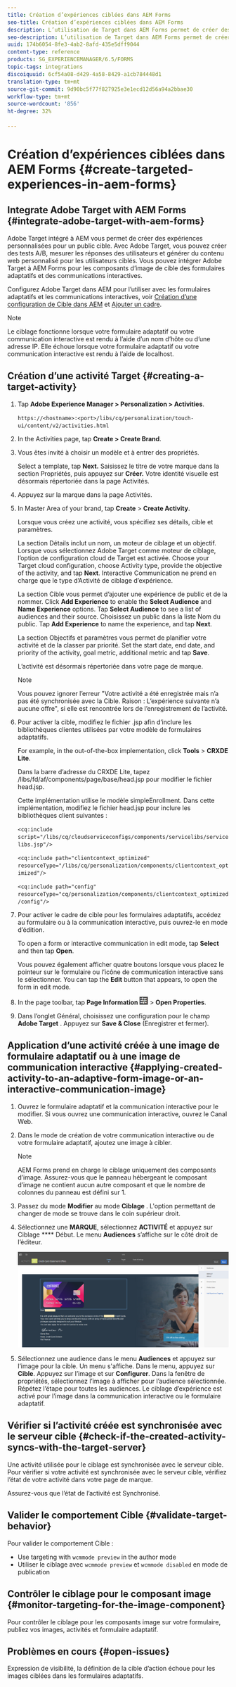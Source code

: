 ```yaml
---
title: Création d’expériences ciblées dans AEM Forms
seo-title: Création d’expériences ciblées dans AEM Forms
description: L’utilisation de Target dans AEM Forms permet de créer des expériences personnalisées pour les clients ciblés.
seo-description: L’utilisation de Target dans AEM Forms permet de créer des expériences personnalisées pour les clients ciblés.
uuid: 174b6054-8fe3-4ab2-8afd-435e5dff9044
content-type: reference
products: SG_EXPERIENCEMANAGER/6.5/FORMS
topic-tags: integrations
discoiquuid: 6cf54a08-d429-4a58-8429-a1cb784448d1
translation-type: tm+mt
source-git-commit: 9d90bc5f77f827925e3e1ecd12d56a94a2bbae30
workflow-type: tm+mt
source-wordcount: '856'
ht-degree: 32%

---
```



# Création d’expériences ciblées dans AEM Forms {#create-targeted-experiences-in-aem-forms}

## Integrate Adobe Target with AEM Forms {#integrate-adobe-target-with-aem-forms}

Adobe Target intégré à AEM vous permet de créer des expériences personnalisées pour un public cible. Avec Adobe Target, vous pouvez créer des tests A/B, mesurer les réponses des utilisateurs et générer du contenu web personnalisé pour les utilisateurs ciblés. Vous pouvez intégrer Adobe Target à AEM Forms pour les composants d’image de cible des formulaires adaptatifs et des communications interactives.

Configurez Adobe Target dans AEM pour l’utiliser avec les formulaires adaptatifs et les communications interactives, voir [Création d’une configuration de Cible dans AEM](/help/sites-administering/target.md) et [Ajouter un cadre](/help/sites-administering/target.md).

>[!NOTE]
>
>Le ciblage fonctionne lorsque votre formulaire adaptatif ou votre communication interactive est rendu à l’aide d’un nom d’hôte ou d’une adresse IP. Elle échoue lorsque votre formulaire adaptatif ou votre communication interactive est rendu à l’aide de localhost.

## Création d’une activité Target {#creating-a-target-activity}

1. Tap **Adobe Experience Manager > Personalization > Activities**.

   `https://<hostname>:<port>/libs/cq/personalization/touch-ui/content/v2/activities.html`

1. In the Activities page, tap **Create > Create Brand**.
1. Vous êtes invité à choisir un modèle et à entrer des propriétés.

   Select a template, tap **Next.** Saisissez le titre de votre marque dans la section Propriétés, puis appuyez sur **Créer.**
Votre identité visuelle est désormais répertoriée dans la page Activités.

1. Appuyez sur la marque dans la page Activités.
1. In Master Area of your brand, tap **Create** > **Create Activity**.

   Lorsque vous créez une activité, vous spécifiez ses détails, cible et paramètres.

   La section Détails inclut un nom, un moteur de ciblage et un objectif. Lorsque vous sélectionnez Adobe Target comme moteur de ciblage, l’option de configuration cloud de Target est activée. Choose your Target cloud configuration, choose Activity type, provide the objective of the activity, and tap **Next**. Interactive Communication ne prend en charge que le type d’Activité de ciblage d’expérience.

   La section Cible vous permet d’ajouter une expérience de public et de la nommer. Click **Add Experience** to enable the **Select Audience** and **Name Experience** options. Tap **Select Audience** to see a list of audiences and their source. Choisissez un public dans la liste Nom du public. Tap **Add Experience** to name the experience, and tap **Next**.

   La section Objectifs et paramètres vous permet de planifier votre activité et de la classer par priorité. Set the start date, end date, and priority of the activity, goal metric, additional metric and tap **Save**.

   L’activité est désormais répertoriée dans votre page de marque.

   >[!NOTE]
   >
   >Vous pouvez ignorer l’erreur &quot;Votre activité a été enregistrée mais n’a pas été synchronisée avec la Cible. Raison : L’expérience suivante n’a aucune offre&quot;, si elle est rencontrée lors de l’enregistrement de l’activité.

1. Pour activer la cible, modifiez le fichier .jsp afin d’inclure les bibliothèques clientes utilisées par votre modèle de formulaires adaptatifs.

   For example, in the out-of-the-box implementation, click **Tools** >  **CRXDE Lite**.

   Dans la barre d’adresse du CRXDE Lite, tapez /libs/fd/af/components/page/base/head.jsp pour modifier le fichier head.jsp.

   Cette implémentation utilise le modèle simpleEnrollment. Dans cette implémentation, modifiez le fichier head.jsp pour inclure les bibliothèques client suivantes :

   `<cq:include script="/libs/cq/cloudserviceconfigs/components/servicelibs/servicelibs.jsp"/>`

   `<cq:include path="clientcontext_optimized" resourceType="/libs/cq/personalization/components/clientcontext_optimized"/>`

   `<cq:include path="config" resourceType="cq/personalization/components/clientcontext_optimized/config"/>`

1. Pour activer le cadre de cible pour les formulaires adaptatifs, accédez au formulaire ou à la communication interactive, puis ouvrez-le en mode d’édition.

   To open a form or interactive communication in edit mode, tap **Select** and then tap **Open**.

   Vous pouvez également afficher quatre boutons lorsque vous placez le pointeur sur le formulaire ou l’icône de communication interactive sans le sélectionner. You can tap the **Edit** button that appears, to open the form in edit mode.

1. In the page toolbar, tap **Page Information** ![theme-options](assets/theme-options.png) > **Open Properties**.
1. Dans l’onglet Général, choisissez une configuration pour le champ **Adobe Target** . Appuyez sur **Save &amp; Close** (Enregistrer et fermer). 

## Application d’une activité créée à une image de formulaire adaptatif ou à une image de communication interactive {#applying-created-activity-to-an-adaptive-form-image-or-an-interactive-communication-image}

1. Ouvrez le formulaire adaptatif et la communication interactive pour le modifier. Si vous ouvrez une communication interactive, ouvrez le Canal Web.

1. Dans le mode de création de votre communication interactive ou de votre formulaire adaptatif, ajoutez une image à cibler.

   >[!NOTE]
   >
   >AEM Forms prend en charge le ciblage uniquement des composants d’image. Assurez-vous que le panneau hébergeant le composant d’image ne contient aucun autre composant et que le nombre de colonnes du panneau est défini sur 1.

1. Passez du mode **Modifier** au mode **Ciblage** . L&#39;option permettant de changer de mode se trouve dans le coin supérieur droit.
1. Sélectionnez une **MARQUE**, sélectionnez **ACTIVITÉ** et appuyez sur Ciblage **** Début. Le menu **Audiences** s’affiche sur le côté droit de l’éditeur.

   ![ciblage-menu](assets/targeting-menu.png)

1. Sélectionnez une audience dans le menu **Audiences** et appuyez sur l’image pour la cible. Un menu s&#39;affiche. Dans le menu, appuyez sur **Cible**. Appuyez sur l’image et sur **Configurer**. Dans la fenêtre de propriétés, sélectionnez l’image à afficher pour l’audience sélectionnée. Répétez l’étape pour toutes les audiences. Le ciblage d’expérience est activé pour l’image dans la communication interactive ou le formulaire adaptatif.

## Vérifier si l’activité créée est synchronisée avec le serveur cible {#check-if-the-created-activity-syncs-with-the-target-server}

Une activité utilisée pour le ciblage est synchronisée avec le serveur cible. Pour vérifier si votre activité est synchronisée avec le serveur cible, vérifiez l’état de votre activité dans votre page de marque.

Assurez-vous que l’état de l’activité est Synchronisé.

## Valider le comportement Cible {#validate-target-behavior}

Pour valider le comportement Cible :

* Use targeting with `wcmmode preview` in the author mode
* Utiliser le ciblage avec `wcmmode preview` et `wcmmode disabled` en mode de publication

## Contrôler le ciblage pour le composant image {#monitor-targeting-for-the-image-component}

Pour contrôler le ciblage pour les composants image sur votre formulaire, publiez vos images, activités et formulaire adaptatif.

## Problèmes en cours {#open-issues}

Expression de visibilité, la définition de la cible d’action échoue pour les images ciblées dans les formulaires adaptatifs.
